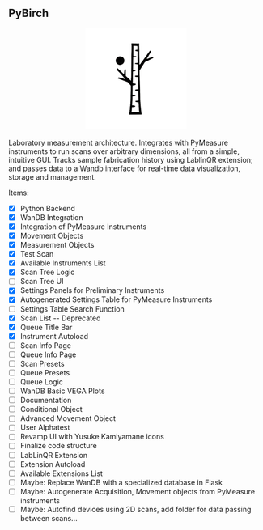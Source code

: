 ## PyBirch
<p align="center">
  <img src="birch.png" alt="PyBirch" width="200"/>
</p>
  
Laboratory measurement architecture. Integrates with PyMeasure instruments to run scans over arbitrary dimensions, all from a simple, intuitive GUI. Tracks sample fabrication history using LablinQR extension; and passes data to a Wandb interface for real-time data visualization, storage and management.

Items:
- [x] Python Backend
- [x] WanDB Integration
- [x] Integration of PyMeasure Instruments
- [x] Movement Objects
- [x] Measurement Objects
- [x] Test Scan
- [x] Available Instruments List
- [x] Scan Tree Logic
- [ ] Scan Tree UI
- [x] Settings Panels for Preliminary Instruments
- [x] Autogenerated Settings Table for PyMeasure Instruments
- [ ] Settings Table Search Function
- [x] Scan List -- Deprecated
- [x] Queue Title Bar
- [x] Instrument Autoload
- [ ] Scan Info Page
- [ ] Queue Info Page
- [ ] Scan Presets
- [ ] Queue Presets
- [ ] Queue Logic
- [ ] WanDB Basic VEGA Plots
- [ ] Documentation
- [ ] Conditional Object
- [ ] Advanced Movement Object
- [ ] User Alphatest
- [ ] Revamp UI with Yusuke Kamiyamane icons
- [ ] Finalize code structure
- [ ] LabLinQR Extension
- [ ] Extension Autoload
- [ ] Available Extensions List
- [ ] Maybe: Replace WanDB with a specialized database in Flask
- [ ] Maybe: Autogenerate Acquisition, Movement objects from PyMeasure instruments
- [ ] Maybe: Autofind devices using 2D scans, add folder for data passing between scans...

